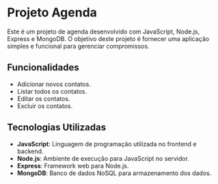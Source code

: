# Projeto Agenda

Este é um projeto de agenda desenvolvido com JavaScript, Node.js, Express e MongoDB. O objetivo deste projeto é fornecer uma aplicação simples e funcional para gerenciar compromissos.

## Funcionalidades

- Adicionar novos contatos.
- Listar todos os contatos.
- Editar os contatos.
- Excluir os contatos.

## Tecnologias Utilizadas

- **JavaScript**: Linguagem de programação utilizada no frontend e backend.
- **Node.js**: Ambiente de execução para JavaScript no servidor.
- **Express**: Framework web para Node.js.
- **MongoDB**: Banco de dados NoSQL para armazenamento dos dados.
